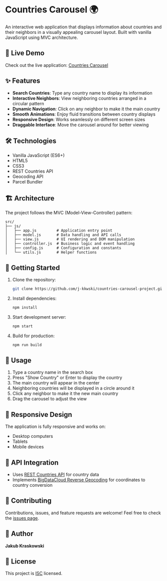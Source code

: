 # Countries Carousel 🌍

An interactive web application that displays information about countries and their neighbors in a visually appealing carousel layout. Built with vanilla JavaScript using MVC architecture.

## 🔴 Live Demo
Check out the live application: [Countries Carousel](https://countries-carousel-project.netlify.app/)

## ✨ Features

- **Search Countries**: Type any country name to display its information
- **Interactive Neighbors**: View neighboring countries arranged in a circular pattern
- **Dynamic Navigation**: Click on any neighbor to make it the main country
- **Smooth Animations**: Enjoy fluid transitions between country displays
- **Responsive Design**: Works seamlessly on different screen sizes
- **Draggable Interface**: Move the carousel around for better viewing

## 🛠️ Technologies

- Vanilla JavaScript (ES6+)
- HTML5
- CSS3
- REST Countries API
- Geocoding API
- Parcel Bundler

## 🏗️ Architecture

The project follows the MVC (Model-View-Controller) pattern:

```
src/
├── js/
│   ├── app.js         # Application entry point
│   ├── model.js       # Data handling and API calls
│   ├── view.js        # UI rendering and DOM manipulation
│   ├── controller.js  # Business logic and event handling
│   ├── config.js      # Configuration and constants
│   └── utils.js       # Helper functions
```

## 🚀 Getting Started

1. Clone the repository:
   ```bash
   git clone https://github.com/j-kkwski/countries-carousel-project.git
   ```

2. Install dependencies:
   ```bash
   npm install
   ```

3. Start development server:
   ```bash
   npm start
   ```

4. Build for production:
   ```bash
   npm run build
   ```

## 🎯 Usage

1. Type a country name in the search box
2. Press "Show Country" or Enter to display the country
3. The main country will appear in the center
4. Neighboring countries will be displayed in a circle around it
5. Click any neighbor to make it the new main country
6. Drag the carousel to adjust the view

## 📱 Responsive Design

The application is fully responsive and works on:
- Desktop computers
- Tablets
- Mobile devices

## 🔄 API Integration

- Uses [REST Countries API](https://restcountries.com/) for country data
- Implements [BigDataCloud Reverse Geocoding](https://www.bigdatacloud.com/) for coordinates to country conversion

## 🤝 Contributing

Contributions, issues, and feature requests are welcome! Feel free to check the [issues page](https://github.com/j-kkwski/countries-carousel-project/issues).

## 👤 Author

**Jakub Kraskowski**

## 📝 License

This project is [ISC](LICENSE) licensed.